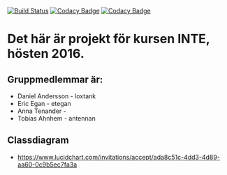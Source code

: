 [![Build Status](https://travis-ci.org/loxtank/INTE-project.svg?branch=master)](https://travis-ci.org/loxtank/INTE-project)
[![Codacy Badge](https://api.codacy.com/project/badge/Grade/6379c47f9fb348ee8debf57a2b681a97)](https://www.codacy.com/app/lars-daniel-andersson/INTE-project?utm_source=github.com&amp;utm_medium=referral&amp;utm_content=loxtank/INTE-project&amp;utm_campaign=Badge_Grade)
[![Codacy Badge](https://api.codacy.com/project/badge/Coverage/6379c47f9fb348ee8debf57a2b681a97)](https://www.codacy.com/app/lars-daniel-andersson/INTE-project?utm_source=github.com&amp;utm_medium=referral&amp;utm_content=loxtank/INTE-project&amp;utm_campaign=Badge_Coverage)

# Det här är projekt för kursen INTE, hösten 2016.


## Gruppmedlemmar är:
* Daniel Andersson - loxtank
* Eric Egan - etegan
* Anna Tenander - 
* Tobias Ahnhem - antennan

## Classdiagram
* https://www.lucidchart.com/invitations/accept/ada8c51c-4dd3-4d89-aa60-0c9b5ec7fa3a
